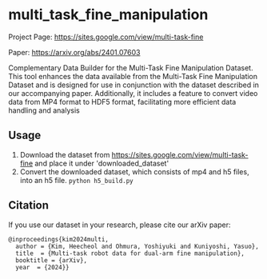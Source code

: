 # multi_task_fine_manipulation
Project Page: https://sites.google.com/view/multi-task-fine

Paper: https://arxiv.org/abs/2401.07603

Complementary Data Builder for the Multi-Task Fine Manipulation Dataset. This tool enhances the data available from the Multi-Task Fine Manipulation Dataset and is designed for use in conjunction with the dataset described in our accompanying paper. Additionally, it includes a feature to convert video data from MP4 format to HDF5 format, facilitating more efficient data handling and analysis

## Usage
1) Download the dataset from https://sites.google.com/view/multi-task-fine and place it under 'downloaded_dataset'
2) Convert the downloaded dataset, which consists of mp4 and h5 files, into an h5 file. ```python h5_build.py```

## Citation

If you use our dataset in your research, please cite our arXiv paper:
```
@inproceedings{kim2024multi,
  author = {Kim, Heecheol and Ohmura, Yoshiyuki and Kuniyoshi, Yasuo},
  title  = {Multi-task robot data for dual-arm fine manipulation},
  booktitle = {arXiv},
  year  = {2024}}
```
